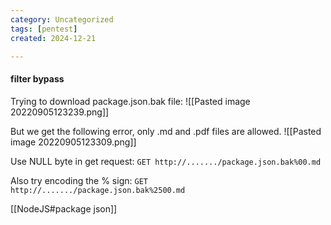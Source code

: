 ```yaml
---
category: Uncategorized
tags: [pentest]
created: 2024-12-21

---
```

#### filter bypass
Trying to download package.json.bak file:
![[Pasted image 20220905123239.png]]

But we get the following error, only .md and .pdf files are allowed.
![[Pasted image 20220905123309.png]]

Use NULL byte in get request:
`GET http://......./package.json.bak%00.md`

Also try encoding the % sign:
`GET http://......./package.json.bak%2500.md`

[[NodeJS#package json]]
